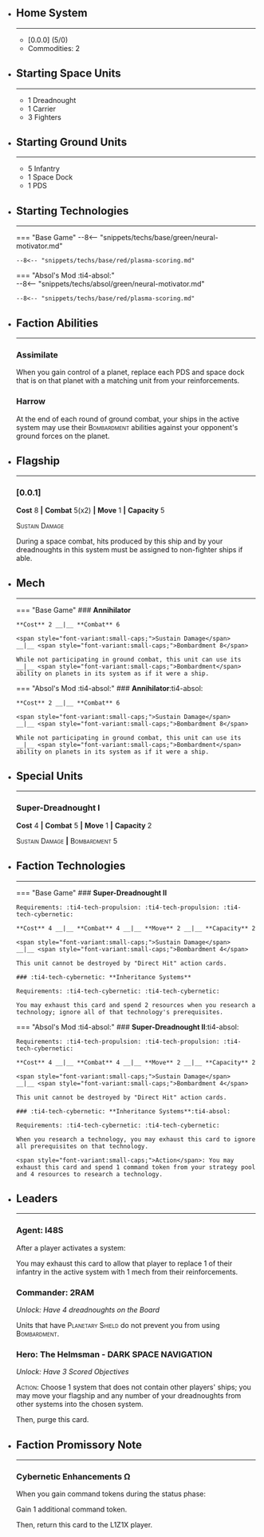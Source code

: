 <div class="grid cards" markdown>

-   ## __Home System__

    ---

    * \[0.0.0\] (5/0)
    * Commodities: 2

</div>

<div class="grid cards" markdown>

-   ## __Starting Space Units__

    ---

    * 1 Dreadnought
    * 1 Carrier
    * 3 Fighters

-   ## __Starting Ground Units__

    ---

    * 5 Infantry
    * 1 Space Dock
    * 1 PDS

-   ## __Starting Technologies__

    ---
    === "Base Game"
        --8<-- "snippets/techs/base/green/neural-motivator.md"

        --8<-- "snippets/techs/base/red/plasma-scoring.md"

    === "Absol's Mod :ti4-absol:"  
        --8<-- "snippets/techs/absol/green/neural-motivator.md"

        --8<-- "snippets/techs/base/red/plasma-scoring.md"

-   ## __Faction Abilities__

    ---
    ### **Assimilate**
    
    When you gain control of a planet, replace each PDS and space dock that is on that planet with a matching unit from your reinforcements.

    ### **Harrow**
    
    At the end of each round of ground combat, your ships in the active system may use their <span style="font-variant:small-caps;">Bombardment</span> abilities against your opponent's ground forces on the planet.

-   ## __Flagship__

    ---
    ### **\[0.0.1\]**
    
    **Cost** 8 __|__ **Combat** 5(x2) __|__ **Move** 1 __|__ **Capacity** 5
    
    <span style="font-variant:small-caps;">Sustain Damage</span>

    During a space combat, hits produced by this ship and by your dreadnoughts in this system must be assigned to non-fighter ships if able.

-   ## __Mech__

    ---
    === "Base Game"
        ### **Annihilator**
        
        **Cost** 2 __|__ **Combat** 6
        
        <span style="font-variant:small-caps;">Sustain Damage</span>
        __|__ <span style="font-variant:small-caps;">Bombardment 8</span>

        While not participating in ground combat, this unit can use its __|__ <span style="font-variant:small-caps;">Bombardment</span> ability on planets in its system as if it were a ship.

    === "Absol's Mod :ti4-absol:"
        ### **Annihilator**:ti4-absol:
        
        **Cost** 2 __|__ **Combat** 6
        
        <span style="font-variant:small-caps;">Sustain Damage</span>
        __|__ <span style="font-variant:small-caps;">Bombardment 8</span>

        While not participating in ground combat, this unit can use its __|__ <span style="font-variant:small-caps;">Bombardment</span> ability on planets in its system as if it were a ship.

</div>

<div class="grid cards" markdown>

-   ## __Special Units__

    ---
    ### **Super-Dreadnought I**
    
    **Cost** 4 __|__ **Combat** 5 __|__ **Move** 1 __|__ **Capacity** 2

    <span style="font-variant:small-caps;">Sustain Damage</span>
    __|__ <span style="font-variant:small-caps;">Bombardment 5</span>

</div>

<div class="grid cards" markdown>

-   ## __Faction Technologies__

    ---
    === "Base Game"
        ### **Super-Dreadnought II** 

        Requirements: :ti4-tech-propulsion: :ti4-tech-propulsion: :ti4-tech-cybernetic:
        
        **Cost** 4 __|__ **Combat** 4 __|__ **Move** 2 __|__ **Capacity** 2

        <span style="font-variant:small-caps;">Sustain Damage</span>
        __|__ <span style="font-variant:small-caps;">Bombardment 4</span>

        This unit cannot be destroyed by "Direct Hit" action cards.

        ### :ti4-tech-cybernetic: **Inheritance Systems**

        Requirements: :ti4-tech-cybernetic: :ti4-tech-cybernetic:

        You may exhaust this card and spend 2 resources when you research a technology; ignore all of that technology's prerequisites.

    === "Absol's Mod :ti4-absol:"
        ### **Super-Dreadnought II**:ti4-absol:

        Requirements: :ti4-tech-propulsion: :ti4-tech-propulsion: :ti4-tech-cybernetic:

        **Cost** 4 __|__ **Combat** 4 __|__ **Move** 2 __|__ **Capacity** 2

        <span style="font-variant:small-caps;">Sustain Damage</span>
        __|__ <span style="font-variant:small-caps;">Bombardment 4</span>

        This unit cannot be destroyed by "Direct Hit" action cards.

        ### :ti4-tech-cybernetic: **Inheritance Systems**:ti4-absol:

        Requirements: :ti4-tech-cybernetic: :ti4-tech-cybernetic:

        When you research a technology, you may exhaust this card to ignore all prerequisites on that technology.

        <span style="font-variant:small-caps;">Action</span>: You may exhaust this card and spend 1 command token from your strategy pool and 4 resources to research a technology.

-   ## __Leaders__

    ---
    ### **Agent**: I48S
    
    After a player activates a system:

    You may exhaust this card to allow that player to replace 1 of their infantry in the active system with 1 mech from their reinforcements.

    ### **Commander**: 2RAM
    
    _Unlock: Have 4 dreadnoughts on the Board_

    Units that have <span style="font-variant:small-caps;">Planetary Shield</span> do not prevent you from using <span style="font-variant:small-caps;">Bombardment</span>.

    ### **Hero**: The Helmsman - DARK SPACE NAVIGATION
    
    _Unlock: Have 3 Scored Objectives_

    <span style="font-variant:small-caps;">Action</span>: 
    Choose 1 system that does not contain other players' ships; you may move your flagship and any number of your dreadnoughts from other systems into the chosen system.

    Then, purge this card.

-   ## __Faction Promissory Note__

    ---
    ### **Cybernetic Enhancements Ω**
    
    When you gain command tokens during the status phase:

    Gain 1 additional command token.

    Then, return this card to the L1Z1X player.

</div>